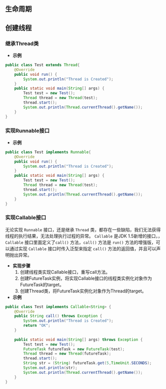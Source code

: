 ## 生命周期

## 创建线程
### 继承Thread类
- **示例**
```java
public class Test extends Thread{
    @Override
    public void run() {
        System.out.println("Thread is Created");
    }
    public static void main(String[] args) {
        Test test = new Test();
        Thread thread = new Thread(test);
        thread.start();
        System.out.println(Thread.currentThread().getName());
    }
}
```
### 实现Runnable接口
- **示例**
```java
public class Test implements Runnable{
    @Override
    public void run() {
        System.out.println("Thread is Created");
    }
    public static void main(String[] args) {
        Test test = new Test();
        Thread thread = new Thread(test);
        thread.start();
        System.out.println(Thread.currentThread().getName());
    }
}
```
### 实现Callable接口
无论实现 `Runnable` 接口，还是继承 `Thread` 类，都存在一些缺陷，我们无法获得线程的执行结果，无法处理执行过程的异常。
`Callable` 是JDK 1.5新增的接口，，`Callable` 接口里面定义了`call()` 方法，`call()` 方法是 `run()` 方法的增强版，可以通过实现 `Callable` 接口时传入泛型来指定 `call()` 方法的返回值，并且可以声明抛出异常。
- **实现步骤**
	1. 创建线程类实现Callable接口，重写call方法。
	2. 创建FutureTask实例，将实现Callable接口的线程类实例化对象作为FutureTask的target。
	3. 创建Thread类，将FutureTask实例化对象作为Thread的target。
- **示例**
```java
public class Test implements Callable<String> {
    @Override
    public String call() throws Exception {
        System.out.println("Thread is Created");
        return "OK";
    }
    
    public static void main(String[] args) throws Exception {
        Test test = new Test();
        FutureTask futureTask = new FutureTask(test);
        Thread thread = new Thread(futureTask);
        thread.start();
        String str = (String) futureTask.get(5,TimeUnit.SECONDS);
        System.out.println(str);
        System.out.println(Thread.currentThread().getName());
    }
}
```